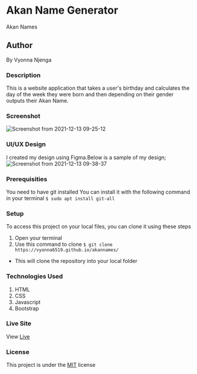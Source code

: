 # Akan Name Generator
Akan Names
## Author
By Vyonna Njenga
### Description
This is a website application that takes a user's birthday and calculates the day of the week they were born and then depending on their gender outputs their Akan Name. 
### Screenshot
![Screenshot from 2021-12-13 09-25-12](https://user-images.githubusercontent.com/93370913/145762837-096d01e5-41f2-4fa2-bd35-14d03fbcff23.png)
### UI/UX Design
I created my design using Figma.Below is a sample of my design;
![Screenshot from 2021-12-13 09-38-37](https://user-images.githubusercontent.com/93370913/145764366-7d949c6b-f779-4ac9-b2ee-1de9558dd990.png)
### Prerequisities
You need to have git installed
You can install it with the following command in your terminal
`$ sudo apt install git-all`
### Setup
To access this project on your local files, you can clone it using these steps
1. Open your terminal
2. Use this command to clone `$ git clone https://vyonna6519.github.io/akannames/`
* This will clone the repository into your local folder
### Technologies Used
1. HTML
2. CSS
3. Javascript
4. Bootstrap

### Live Site
View [Live](https://vyonna6519.github.io/akannames/)
### License
This project is under the  [MIT](LICENSE.md) license
